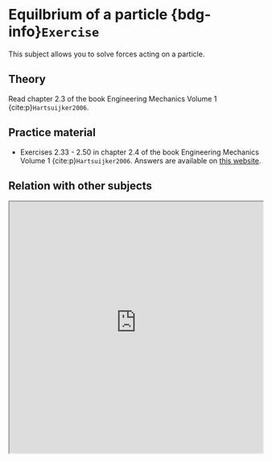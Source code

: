 ```{index} Statics ; of a particle
```
# Equilbrium of a particle {bdg-info}`Exercise`

This subject allows you to solve forces acting on a particle.

## Theory
Read chapter 2.3 of the book Engineering Mechanics Volume 1 {cite:p}`Hartsuijker2006`.

## Practice material
- Exercises 2.33 - 2.50 in chapter 2.4 of the book Engineering Mechanics Volume 1 {cite:p}`Hartsuijker2006`. Answers are available on [this website](https://icozct.tudelft.nl/TUD_CT/bookanswers/vol1/Chapter2/).

## Relation with other subjects
<iframe allow="fullscreen" style="width: 100%!important; height: 500px;" src="https://prime-applets.ewi.tudelft.nl/graph/CTB1110-17/show2?lecture=2&view=lecture" allowfullscreen></iframe>